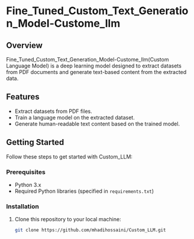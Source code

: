 # Fine_Tuned_Custom_Text_Generation_Model-Custome_llm

## Overview

Fine_Tuned_Custom_Text_Generation_Model-Custome_llm(Custom Language Model) is a deep learning model designed to extract datasets from PDF documents and generate text-based content from the extracted data. 

## Features

- Extract datasets from PDF files.
- Train a language model on the extracted dataset.
- Generate human-readable text content based on the trained model.

## Getting Started

Follow these steps to get started with Custom_LLM:

### Prerequisites

- Python 3.x
- Required Python libraries (specified in `requirements.txt`)

### Installation

1. Clone this repository to your local machine:

   ```bash
   git clone https://github.com/mhadihossaini/Custom_LLM.git

